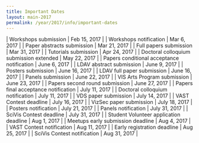 ```yaml
---
title: Important Dates
layout: main-2017
permalink: /year/2017/info/important-dates
---
```


| Workshops submission                       | Feb 15, 2017 |
| Workshops notification                     | Mar 6, 2017  |
| Paper abstracts submission                 | Mar 21, 2017 |
| Full papers submission                     | Mar 31, 2017 |
| Tutorials submission                       | Apr 24, 2017 |
| Doctoral colloquium submission extended    | May 22, 2017 |
| Papers conditional acceptance notification | June 6, 2017 |
| LDAV abstract submission                   | June 9, 2017 |
| Posters submission                         | June 16, 2017 |
| LDAV full paper submission                 | June 16, 2017 |
| Panels submission                          | June 22, 2017 |
| VIS Arts Program submission                | June 23, 2017 |
| Papers second round submission             | June 27, 2017 |
| Papers final acceptance notification       | July 11, 2017 |
| Doctoral colloquium notification           | July 11, 2017 |
| VDS paper submission                       | July 14, 2017 |
| VAST Contest deadline                      | July 16, 2017 |
| VizSec paper submission                    | July 18, 2017 |
| Posters notification                       | July 21, 2017 |
| Panels notification                        | July 31, 2017 |
| SciVis Contest deadline                    | July 31, 2017 |
| Student Volunteer application deadline     | Aug 1, 2017   |
| Meetups early submission deadline          | Aug 4, 2017   |
| VAST Contest notification                  | Aug 11, 2017  |
| Early registration deadline                | Aug 25, 2017  |
| SciVis Contest notification                | Aug 31, 2017  |


<script src="important-dates.js"></script>
